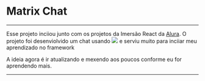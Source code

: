 # Matrix Chat
 ---
 Esse projeto inciiou junto com os projetos da Imersão React da [Alura](https://github.com/alura).
 O projeto foi desenviolvido um chat usando <a href="#"><img src="https://img.shields.io/badge/-React.js-007ACC?logo=react&logoColor=white&style=flat" /></a> e serviu muito para inciiar meu aprendizado no framework

 A ideia agora é ir atualizando e mexendo aos poucos conforme eu for aprendendo mais.

---